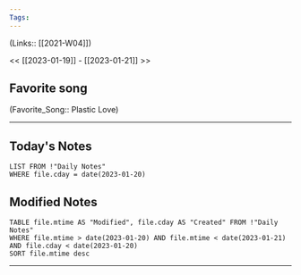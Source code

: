 ```yaml
---
Tags:
---
```

(Links:: [[2021-W04]])

<< [[2023-01-19]] - [[2023-01-21]] >>
## Favorite song
(Favorite_Song:: Plastic Love)
___
## Today's Notes
```dataview
LIST FROM !"Daily Notes"
WHERE file.cday = date(2023-01-20)
```
## Modified Notes
```dataview
TABLE file.mtime AS "Modified", file.cday AS "Created" FROM !"Daily Notes" 
WHERE file.mtime > date(2023-01-20) AND file.mtime < date(2023-01-21) AND file.cday < date(2023-01-20)
SORT file.mtime desc
```
___
